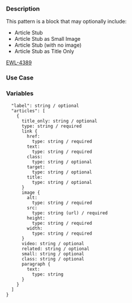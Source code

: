 ### Description
This pattern is a block that may optionally include:

* Article Stub
* Article Stub as Small Image
* Article Stub (with no image)
* Article Stub as Title Only

[EWL-4389](https://issues.ama-assn.org/browse/EWL-4389)

### Use Case

### Variables
~~~
  "label": string / optional
  "articles": [
    {
      title_only: string / optional
      type: string / required
      link {
        href:
          type: string / required
        text:
          type: string / required
        class:
          type: string / optional
        target:
          type: string / optional
        title:
          type: string / optional
      }
      image {
        alt:
          type: string / required
        src:
          type: string (url) / required
        height:
          type: string / required
        width:
          type: string / required
      }
      video: string / optional
      related: string / optional
      small: string / optional
      class: string / optional
      paragraph {
        text:
          type: string
      }
    }
  ]
}
~~~
